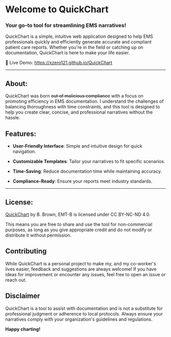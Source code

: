 # Welcome to QuickChart 
### Your go-to tool for streamlining EMS narratives!

QuickChart is a simple, intuitive web application designed to help EMS professionals quickly and efficiently generate accurate and compliant patient care reports. Whether you're in the field or catching up on documentation, QuickChart is here to make your life easier.

🔗 Live Demo: https://xzero121.github.io/QuickChart

---

About:
---
QuickChart was born ~~out of malicious compliance~~ with a focus on promoting efficiency in EMS documentation. I understand the challenges of balancing thoroughness with time constraints, and this tool is designed to help you create clear, concise, and professional narratives without the hassle.



Features:
---

- **User-Friendly Interface**: Simple and intuitive design for quick navigation.

- **Customizable Templates**: Tailor your narratives to fit specific scenarios.

- **Time-Saving**: Reduce documentation time while maintaining accuracy.

- **Compliance-Ready**: Ensure your reports meet industry standards.

---

License:
---
[QuickChart](https://xzero121.github.io/QuickChart) by B. Brown, EMT-B is licensed under CC BY-NC-ND 4.0.

This means you are free to share and use the tool for non-commercial purposes, as long as you give appropriate credit and do not modify or distribute it without permission.


Contributing
---

While QuickChart is a personal project to make my, and my co-worker's lives easier, feedback and suggestions are always welcome! If you have ideas for improvement or encounter any issues, feel free to open an issue or reach out.

Disclaimer
---
QuickChart is a tool to assist with documentation and is not a substitute for professional judgment or adherence to local protocols. Always ensure your narratives comply with your organization's guidelines and regulations.

**Happy charting!**
